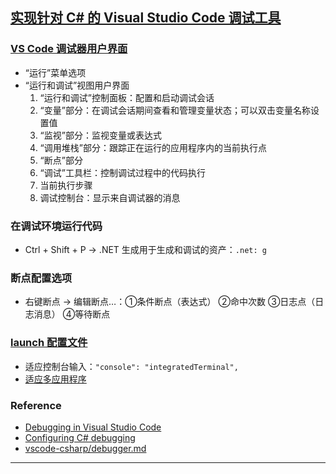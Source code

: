 ## [实现针对 C# 的 Visual Studio Code 调试工具](https://learn.microsoft.com/zh-cn/training/modules/implement-visual-studio-code-debugging-tools/)
### [VS Code 调试器用户界面](https://learn.microsoft.com/zh-cn/training/modules/implement-visual-studio-code-debugging-tools/2-examine-visual-studio-code-debugger)
- “运行”菜单选项
- “运行和调试”视图用户界面
    1. “运行和调试”控制面板：配置和启动调试会话
    2. “变量”部分：在调试会话期间查看和管理变量状态；可以双击变量名称设置值
    3. “监视”部分：监视变量或表达式
    4. “调用堆栈”部分：跟踪正在运行的应用程序内的当前执行点
    5. “断点”部分
    6. “调试”工具栏：控制调试过程中的代码执行
    7. 当前执行步骤
    8. 调试控制台：显示来自调试器的消息
### 在调试环境运行代码
- Ctrl + Shift + P → .NET 生成用于生成和调试的资产：`.net: g`
### 断点配置选项
- 右键断点 → 编辑断点…：①条件断点（表达式） ②命中次数 ③日志点（日志消息） ④等待断点
### [launch 配置文件](https://learn.microsoft.com/zh-cn/training/modules/implement-visual-studio-code-debugging-tools/6-examine-launch-configurations)
- 适应控制台输入：`"console": "integratedTerminal",`
- [适应多应用程序](https://learn.microsoft.com/zh-cn/training/modules/implement-visual-studio-code-debugging-tools/6-examine-launch-configurations#update-the-launch-configuration-to-accommodate-multiple-applications)
### Reference
- [Debugging in Visual Studio Code](https://code.visualstudio.com/docs/editor/debugging)
- [Configuring C# debugging](https://code.visualstudio.com/docs/csharp/debugger-settings)
- [vscode-csharp/debugger.md](https://github.com/dotnet/vscode-csharp/blob/main/debugger.md)
---
